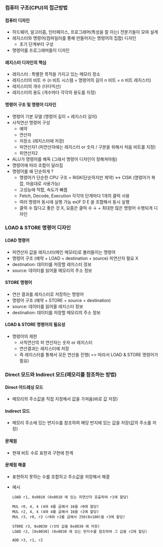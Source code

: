 ### 컴퓨터 구조(CPU)의 접근방법

#### 컴퓨터 디자인

- 하드웨어, 알고리즘, 인터페이스, 프로그래머(특성을 잘 아는) 전문가들이 모여 설계
- 레지스터와 명령어(컴파일러를 통해 만들어지는 명령어의 집합) 디자인
  - 초기 단계부터 구성
- 명령어를 프로그래머들이 디자인

#### 레지스터 디자인의 핵심

- 레지스터 : 특별한 목적을 가지고 있는 메모리 장소
- 레지스터의 비트 수 (n 비트 시스템 = 명령어의 길이 n 비트 = n 비트 레지스터)
- 레지스터의 개수 (다다익선)
- 레지스터의 용도 (개수마다 각각의 용도를 지정)

#### 명령어 구조 및 명령어 디자인

- 명령어 기본 모델 (명령어 길이 = 레지스터 길이)
- 사칙연산 명령어 구성
  - 예약
  - 연산자
  - 저장소 (레지스터에 저장)
  - 피연산자1 (피연산자에는 레지스터 or 숫자 / 구분을 위해서 처음 비트를 지정)
  - 피연산자2
- ALU가 명령어를 해독 (그래서 명령어 디자인이 정해져야됨)
- 명령어에 따라 조합이 달라짐
- 명령어를 왜 단순하게 ?
  - 명령어가 단순한 CPU 구조 = RISK(단순하지만 제약) ↔ CISK (명령어가 복잡, 마음대로 사용가능) 
  - 고성능에 적합, 속도가 빠름
  - Fetch, Decode, Execution 각각의 단계마다 1개의 클럭 사용
  - 여러 명령어 동시에 실행 가능 ex)F D E 을 조합해서 동시 실행
  - 클럭 수 많다고 좋은 것 X, 요즘은 클럭 수 ↓ + 최대한 많은 명령어 수행되게 디자인



### LOAD & STORE 명령어 디자인

#### LOAD 명령어

- 피연산자 값을 레지스터(메인 메모리)로 불러들이는 명령어
- 명령어 구조 (예약 + LOAD + destination + source) 피연산자 필요 X
- destination: 데이터를 저장할 레지스터 정보
- source: 데이터를 읽어올 메모리의 주소 정보

#### STORE 명령어

- 연산 결과를 레지스터로 저장하는 명령어
- 명령어 구조 (예약 + STORE +  source + destination)
- source: 데이터를 읽어올 레지스터 정보
- destination: 데이터를 저장할 메모리의 주소 정보

#### LOAD & STORE 명령어의 필요성

- 명령어의 제한
  - 사칙연산의 피 연산자는 숫자 or 레지스터
  - 연산결과는 레지스터에 저장
  - 즉 레지스터를 통해서 모든 연산을 진행( => 따라서 LOAD & STORE 명령어가 필요)



### Direct 모드와 Indirect 모드(메모리를 참조하는 방법)

#### Direct 어드레싱 모드

- 메모리의 주소값을 직접 지정해서 값을 가져옴(바로 값 저장)

#### Indirect 모드

- 메모리 주소에 있는 번지수를 참조하여 해당 번지에 있는 값을 저장(값의 주소를 저장)

#### 문제점

- 현재 비트 수로 표현과 구현에 한계

#### 문제점 해결

- 표현하지 못하는 수를 조합하고 주소값을 저장해서 해결

- 예시

  ```
  LOAD r1, 0x0010 (0x0010 에 있는 피연산자 호출하여 r1에 할당)
  
  MUL r0, 4, 4 (4와 4를 곱해서 16을 r0에 할당)
  MUL r2, 4, 4 (4와 4를 곱해서 16을 r2에 할당)
  MUL r3, r0, r2 (r0와 r2를 곱해서 256(0x100)을 r3에 할당)
  
  STORE r3, 0x0030 (r3의 값을 0x0030 에 저장)
  LOAD r2, [0x0030] (0x0030 에 있는 번지수를 참조하여 그 값을 r2에 할당)
  
  ADD r3, r1, r2
  ```

  

